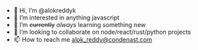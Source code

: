- 👋 Hi, I’m @alokreddyk
- 👀 I’m interested in anything javascript
- 🌱 I’m ~~currently~~ _always_ learning something new
- 💞️ I’m looking to collaborate on node/react/rust/python projects
- 📫 How to reach me alok_reddy@condenast.com

<!---
alokreddyk/alokreddyk is a ✨ special ✨ repository because its `README.md` (this file) appears on your GitHub profile.
You can click the Preview link to take a look at your changes.
--->
